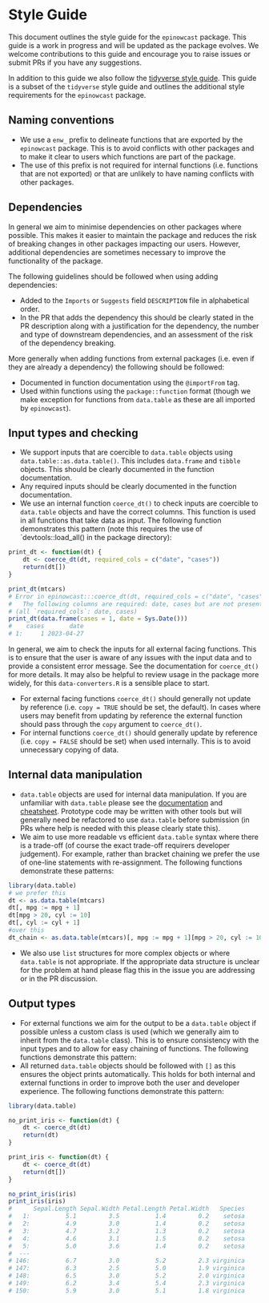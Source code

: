# Style Guide

This document outlines the style guide for the `epinowcast` package. This guide is a work in progress and will be updated as the package evolves. We welcome contributions to this guide and encourage you to raise issues or submit PRs if you have any suggestions.

In addition to this guide we also follow the [tidyverse style guide](https://style.tidyverse.org/). This guide is a subset of the `tidyverse` style guide and outlines the additional style requirements for the `epinowcast` package.

## Naming conventions

- We use a `enw_` prefix to delineate functions that are exported by the `epinowcast` package. This is to avoid conflicts with other packages and to make it clear to users which functions are part of the package.
- The use of this prefix is not required for internal functions (i.e. functions that are not exported) or that are unlikely to have naming conflicts with other packages.

## Dependencies

In general we aim to minimise dependencies on other packages where possible. This makes it easier to maintain the package and reduces the risk of breaking changes in other packages impacting our users. However, additional dependencies are sometimes necessary to improve the functionality of the package.

The following guidelines should be followed when using adding dependencies:

- Added to the `Imports` or `Suggests` field `DESCRIPTION` file in alphabetical order.
- In the PR that adds the dependency this should be clearly stated in the PR description along with a justification for the dependency, the number and type of downstream dependencies, and an assessment of the risk of the dependency breaking.

More generally when adding functions from external packages (i.e. even if they are already a dependency) the following should be followed:

- Documented in function documentation using the `@importFrom` tag.
- Used within functions using the `package::function` format (though we make exception for functions from `data.table` as these are all imported by `epinowcast`).

## Input types and checking

- We support inputs that are coercible to `data.table` objects using `data.table::as.data.table()`. This includes `data.frame` and `tibble` objects. This should be clearly documented in the function documentation.
- Any required inputs should be clearly documented in the function documentation.
- We use an internal function `coerce_dt()` to check inputs are coercible to `data.table` objects and have the correct columns. This function is used in all functions that take data as input. The following function demonstrates this pattern (note this requires the use of `devtools::load_all() in the package directory):

```r
print_dt <- function(dt) {
    dt <- coerce_dt(dt, required_cols = c("date", "cases"))
    return(dt[])
}

print_dt(mtcars)
# Error in epinowcast:::coerce_dt(dt, required_cols = c("date", "cases")) : 
#   The following columns are required: date, cases but are not present among mpg, cyl, disp, hp, drat, wt, qsec, vs, am, gear, carb
# (all `required_cols`: date, cases)
print_dt(data.frame(cases = 1, date = Sys.Date()))
#    cases       date
# 1:     1 2023-04-27
```

In general, we aim to check the inputs for all external facing functions. This is to ensure that the user is aware of any issues with the input data and to provide a consistent error message. See the documentation for `coerce_dt()` for more details. It may also be helpful to review usage in the package more widely, for this `data-converters.R` is a sensible place to start.

- For external facing functions `coerce_dt()` should generally not update by reference (i.e. `copy = TRUE` should be set, the default). In cases where users may benefit from updating by reference the external function should pass through the `copy` argument to `coerce_dt()`.
- For internal functions `coerce_dt()` should generally update by reference (i.e. `copy = FALSE` should be set) when used internally. This is to avoid unnecessary copying of data.

## Internal data manipulation

- `data.table` objects are used for internal data manipulation. If you are unfamiliar with `data.table` please see the [documentation](https://rdatatable.gitlab.io/data.table/index.html) and [cheatsheet](https://s3.amazonaws.com/assets.datacamp.com/img/blog/data+table+cheat+sheet.pdf). Prototype code may be written with other tools but will generally need be refactored to use `data.table` before submission (in PRs where help is needed with this please clearly state this).
- We aim to use more readable vs efficient `data.table` syntax where there is a trade-off (of course the exact trade-off requirers developer judgement). For example, rather than bracket chaining we prefer the use of one-line statements with re-assignment. The following functions demonstrate these patterns:

```r
library(data.table)
# we prefer this
dt <- as.data.table(mtcars)
dt[, mpg := mpg + 1]
dt[mpg > 20, cyl := 10]
dt[, cyl := cyl + 1]
#over this
dt_chain <- as.data.table(mtcars)[, mpg := mpg + 1][mpg > 20, cyl := 10][, cyl := cyl + 1]
```

- We also use `list` structures for more complex objects or where `data.table` is not appropriate. If the appropriate data structure is unclear for the problem at hand please flag this in the issue you are addressing or in the PR discussion.

## Output types

- For external functions we aim for the output to be a `data.table` object if possible unless a custom class is used (which we generally aim to inherit from the `data.table` class). This is to ensure consistency with the input types and to allow for easy chaining of functions. The following functions demonstrate this pattern:
- All returned `data.table` objects should be followed with `[]` as this ensures the object prints automatically. This holds for both internal and external functions in order to improve both the user and developer experience. The following functions demonstrate this pattern:

```r
library(data.table)

no_print_iris <- function(dt) {
    dt <- coerce_dt(dt)
    return(dt)
}

print_iris <- function(dt) {
    dt <- coerce_dt(dt)
    return(dt[])
}

no_print_iris(iris)
print_iris(iris)
#      Sepal.Length Sepal.Width Petal.Length Petal.Width   Species
#   1:          5.1         3.5          1.4         0.2    setosa
#   2:          4.9         3.0          1.4         0.2    setosa
#   3:          4.7         3.2          1.3         0.2    setosa
#   4:          4.6         3.1          1.5         0.2    setosa
#   5:          5.0         3.6          1.4         0.2    setosa
#  ---                                                            
# 146:          6.7         3.0          5.2         2.3 virginica
# 147:          6.3         2.5          5.0         1.9 virginica
# 148:          6.5         3.0          5.2         2.0 virginica
# 149:          6.2         3.4          5.4         2.3 virginica
# 150:          5.9         3.0          5.1         1.8 virginica
```
